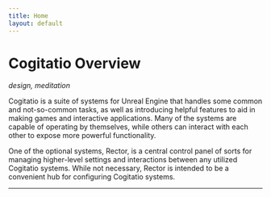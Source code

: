 ```yaml
---
title: Home
layout: default
---
```


<h1 class="fa-h1 home">Cogitatio Overview</h1>

_design, meditation_

Cogitatio is a suite of systems for Unreal Engine that handles some common and not-so-common tasks, as well as
introducing helpful features to aid in making games and interactive applications. Many of the systems are
capable of operating by themselves, while others can interact with each other to expose more powerful
functionality.

One of the optional systems, Rector, is a central control panel of sorts for managing higher-level settings
and interactions between any utilized Cogitatio systems. While not necessary, Rector is intended to be a convenient
hub for configuring Cogitatio systems.

-----
